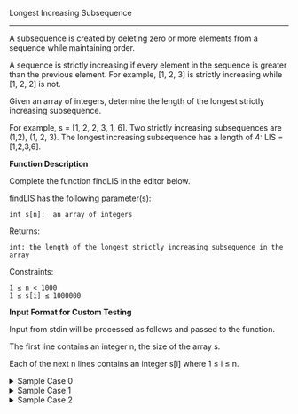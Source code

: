 Longest Increasing Subsequence
***

A subsequence is created by deleting zero or more elements from a sequence while maintaining order.

A sequence is strictly increasing if every element in the sequence is greater than the previous element. For example, [1, 2, 3] is strictly increasing while [1, 2, 2] is not.

Given an array of integers, determine the length of the longest strictly increasing subsequence.

For example, s = [1, 2, 2, 3, 1, 6]. Two strictly increasing subsequences are (1,2), (1, 2, 3). The longest increasing subsequence has a length of 4: LIS = [1,2,3,6].

**Function Description**

Complete the function findLIS in the editor below.

findLIS has the following parameter(s):
```
int s[n]:  an array of integers
```
 
Returns:
```
int: the length of the longest strictly increasing subsequence in the array
```

Constraints:
```
1 ≤ n < 1000
1 ≤ s[i] ≤ 1000000
```
**Input Format for Custom Testing**

Input from stdin will be processed as follows and passed to the function.

The first line contains an integer n, the size of the array s.

Each of the next n lines contains an integer s[i] where 1 ≤ i ≤ n.
<details>
<summary>Sample Case 0</summary>

**Sample Input 0**

|   STDIN  |     Function Parameters |
|   -----  |      -------------------   |
|   3     | →    s[] Size = 3 |
|   1     | →     s[] = [ 1,  | 
|   4   |              4,    |
|   3   |               3 ]    |

**Sample Output 0**

`2`

**Explanation 0**

Inputs are s=[1,4,3]. Increasing subsequences are [1,4] and [1,3].
</details>

<details>
<summary>Sample Case 1</summary>

**Sample Input 1**

|   STDIN   |   Function Parameters |
|   -----   |   -------------------
|   5   | →  s[] Size = 5   |
|   1   | →  s = [1,4,5,2,6] |
|   4   |       |
|   5   |          |
|   2   |          | 
|   6   |          |   

**Sample Output 1**

`4`

**Explanation 1**

The longest increasing subsequence is [1,4,5,6].
</details>

<details>
<summary>Sample Case 2</summary>

**Sample Input 2**

| STDIN | Function Parameters |
| ----- |   ------------------- |
| 4 | →  s[] Size = 4 |
| 2 | →  s[] = [ 2, 3, 3, 5 ] |
| 3 |  |             
| 3 |  |               
| 5 |  |              

**Sample Output**

`3`

**Explanation**

The longest increasing subsequence is [2,3,5].
</details>
